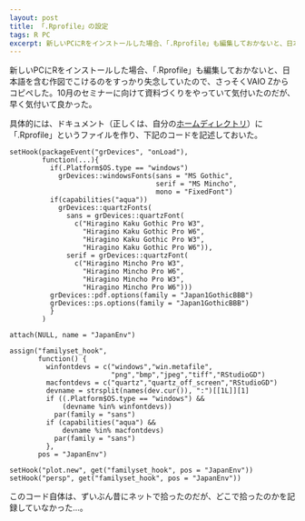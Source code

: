 ```yaml
---
layout: post
title: 「.Rprofile」の設定
tags: R PC
excerpt: 新しいPCにRをインストールした場合、「.Rprofile」も編集しておかないと、日本語を含む作図でこけるのをすっかり失念していたので、さっそくVAIO Zからコピペした。10月のセミナーに向けて資料づくりをやっていて気付いたのだが、早く気付いて良かった。
---
```


新しいPCにRをインストールした場合、「.Rprofile」も編集しておかないと、日本語を含む作図でこけるのをすっかり失念していたので、さっそくVAIO Zからコピペした。10月のセミナーに向けて資料づくりをやっていて気付いたのだが、早く気付いて良かった。

具体的には、ドキュメント（正しくは、自分の<a href="http://plaza.umin.ac.jp/~takeshou/R/Rinst.html#home">ホームディレクトリ</a>）に「.Rprofile」というファイルを作り、下記のコードを記述しておいた。

```
setHook(packageEvent("grDevices", "onLoad"),
        function(...){
          if(.Platform$OS.type == "windows")
            grDevices::windowsFonts(sans = "MS Gothic",
                                    serif = "MS Mincho",
                                    mono = "FixedFont")
          if(capabilities("aqua"))
            grDevices::quartzFonts(
              sans = grDevices::quartzFont(
                c("Hiragino Kaku Gothic Pro W3",
                  "Hiragino Kaku Gothic Pro W6",
                  "Hiragino Kaku Gothic Pro W3",
                  "Hiragino Kaku Gothic Pro W6")),
              serif = grDevices::quartzFont(
                c("Hiragino Mincho Pro W3",
                  "Hiragino Mincho Pro W6",
                  "Hiragino Mincho Pro W3",
                  "Hiragino Mincho Pro W6")))
          grDevices::pdf.options(family = "Japan1GothicBBB")
          grDevices::ps.options(family = "Japan1GothicBBB")
          }
        )

attach(NULL, name = "JapanEnv")

assign("familyset_hook",
       function() {
         winfontdevs = c("windows","win.metafile",
                         "png","bmp","jpeg","tiff","RStudioGD")
         macfontdevs = c("quartz","quartz_off_screen","RStudioGD")
         devname = strsplit(names(dev.cur()), ":")[[1L]][1]
         if ((.Platform$OS.type == "windows") &&
             (devname %in% winfontdevs))
           par(family = "sans")
         if (capabilities("aqua") &&
             devname %in% macfontdevs)
           par(family = "sans")
         },
       pos = "JapanEnv")

setHook("plot.new", get("familyset_hook", pos = "JapanEnv"))
setHook("persp", get("familyset_hook", pos = "JapanEnv"))
```

このコード自体は、ずいぶん昔にネットで拾ったのだが、どこで拾ったのかを記録していなかった…。
